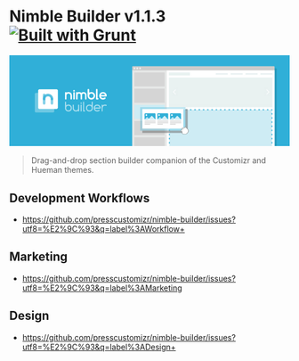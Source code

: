 # Nimble Builder v1.1.3 [![Built with Grunt](https://cdn.gruntjs.com/builtwith.png)](http://gruntjs.com/)
![Nimble Builder](/nimble.jpg)

> Drag-and-drop section builder companion of the Customizr and Hueman themes.

## Development Workflows
- https://github.com/presscustomizr/nimble-builder/issues?utf8=%E2%9C%93&q=label%3AWorkflow+

## Marketing
- https://github.com/presscustomizr/nimble-builder/issues?utf8=%E2%9C%93&q=label%3AMarketing

## Design
- https://github.com/presscustomizr/nimble-builder/issues?utf8=%E2%9C%93&q=label%3ADesign+
